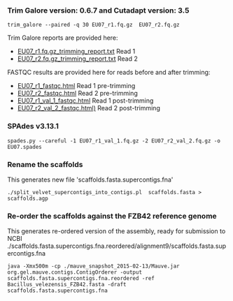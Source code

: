 
### Trim Galore version: 0.6.7 and Cutadapt version: 3.5
```
trim_galore --paired -q 30 EU07_r1.fq.gz  EU07_r2.fq.gz
```

Trim Galore reports are provided here:
- [EU07_r1.fq.gz_trimming_report.txt](../qc/EU07_r1.fq.gz_trimming_report.txt) Read 1
- [EU07_r2.fq.gz_trimming_report.txt](../qc/EU07_r2.fq.gz_trimming_report.txt) Read 2

FASTQC results are provided here for reads before and after trimming:
- [EU07_r1_fastqc.html](../qc/EU07_r1_fastqc.html) Read 1 pre-trimming
- [EU07_r2_fastqc.html](../qc/EU07_r2_fastqc.html) Read 2 pre-trimming
- [EU07_r1_val_1_fastqc.html](../qc/EU07_r1_val_1_fastqc.html) Read 1 post-trimming
- [EU07_r2_val_2_fastqc.html)](../qc/EU07_r2_val_2_fastqc.html) Read 2 post-trimming


### SPAdes v3.13.1
```
spades.py --careful -1 EU07_r1_val_1.fq.gz -2 EU07_r2_val_2.fq.gz -o EU07.spades
```

### Rename the scaffolds
This generates new file 'scaffolds.fasta.supercontigs.fna'
```
./split_velvet_supercontigs_into_contigs.pl  scaffolds.fasta > scaffolds.agp
```

### Re-order the scaffolds against the FZB42 reference genome
This generates re-ordered version of the assembly, ready for submission to NCBI
./scaffolds.fasta.supercontigs.fna.reordered/alignment9/scaffolds.fasta.supercontigs.fna
```
java -Xmx500m -cp ./mauve_snapshot_2015-02-13/Mauve.jar org.gel.mauve.contigs.ContigOrderer -output scaffolds.fasta.supercontigs.fna.reordered -ref Bacillus_velezensis_FZB42.fasta -draft scaffolds.fasta.supercontigs.fna 
```



